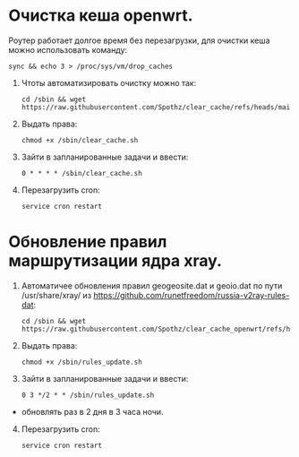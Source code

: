 # Очистка кеша openwrt.

Роутер работает долгое время без перезагрузки, для очистки кеша можно использовать команду:

	sync && echo 3 > /proc/sys/vm/drop_caches

1. Чтоты автоматизировать очистку можно так:

	   cd /sbin && wget https://raw.githubusercontent.com/Spothz/clear_cache/refs/heads/main/clear_cache.sh

2. Выдать права:

	   chmod +x /sbin/clear_cache.sh

3. Зайти в запланированные задачи и ввести:

	   0 * * * * /sbin/clear_cache.sh

4. Перезагрузить cron:

       service cron restart

# Обновление правил маршрутизации ядра xray.

1. Автоматичее обновления правил geogeosite.dat и geoio.dat по пути /usr/share/xray/
из https://github.com/runetfreedom/russia-v2ray-rules-dat:

       cd /sbin && wget https://raw.githubusercontent.com/Spothz/clear_cache_openwrt/refs/heads/main/rules_update.sh

2. Выдать права:

	   chmod +x /sbin/rules_update.sh

3. Зайти в запланированные задачи и ввести:

	   0 3 */2 * * /sbin/rules_update.sh
  - обновлять раз в 2 дня в 3 часа ночи.

4. Перезагрузить cron:

       service cron restart

